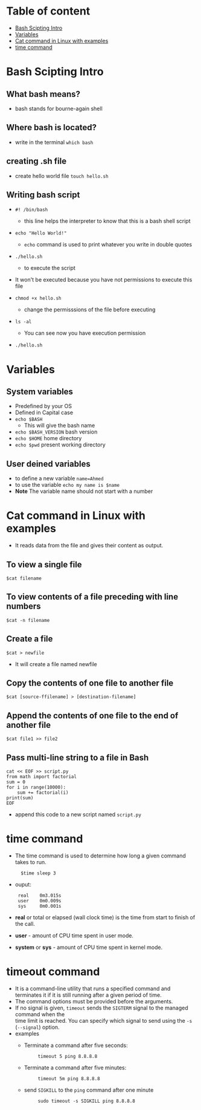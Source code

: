 # Table of content
- [Bash Scipting Intro](#Bash-Scipting-Intro)
- [Variables](#Variables)
- [Cat command in Linux with examples](#Cat-command-in-Linux-with-examples)
- [time command](#time-command)

# Bash Scipting Intro

## What bash means?
- bash stands for bourne-again shell

## Where bash is located?
- write in the terminal ``which bash``

## creating .sh file
- create hello world file ``touch hello.sh`` 

## Writing bash script
- ``#! /bin/bash`` 
    - this line helps the interpreter to know that this is a bash shell script

- ``echo "Hello World!"``
    - ``echo`` command is used to print whatever you write in double quotes

- ``./hello.sh`` 
    - to execute the script

- It won't be executed because you have not permissions to execute this file
- ``chmod +x hello.sh``
    - change the permisssions of the file before executing

- ``ls -al`` 
    - You can see now you have execution permission

- ``./hello.sh``

# Variables
## System variables
- Predefined by your OS
- Defined in Capital case
- ``echo $BASH`` 
    - This will give the bash name   
- ``echo $BASH_VERSION`` bash version
- ``echo $HOME`` home directory
- ``echo $pwd`` present working directory

## User deined variables
- to define a new variable ``name=Ahmed``
- to use the variable ``echo my name is $name``
- **Note** The variable name should not start with a number

# Cat command in Linux with examples
- It reads data from the file and gives their content as output.

## To view a single file
    
    $cat filename
    
 ## To view contents of a file preceding with line numbers
 
    $cat -n filename
    
 ## Create a file
 
    $cat > newfile

 - It will create a file named newfile
 
 ## Copy the contents of one file to another file
 
    $cat [source-ffilename] > [destination-filename]

## Append the contents of one file to the end of another file

    $cat file1 >> file2
    
## Pass multi-line string to a file in Bash
    
    cat << EOF >> script.py
    from math import factorial
    sum = 0
    for i in range(10000):
        sum += factorial(i)
    print(sum)
    EOF
    
- append this code to a new script named ``script.py``

# time command
- The time command is used to determine how long a given command takes to run.

        $time sleep 3
    
 - ouput:
        
        real    0m3.015s
        user    0m0.009s
        sys     0m0.001s 

- **real** or total or elapsed (wall clock time) is the time from start to finish of the call.
- **user** - amount of CPU time spent in user mode.
- **system** or **sys** - amount of CPU time spent in kernel mode.

# timeout command
- It is a command-line utility that runs a specified command and terminates it if it is still running after a given period of time.
- The command options must be provided before the arguments.
- If no signal is given, ``timeout`` sends the ``SIGTERM`` signal to the managed command when the  
  time limit is reached. You can specify which signal to send using the ``-s`` (``--signal``) option.
- examples
    - Terminate a command after five seconds:
    
               timeout 5 ping 8.8.8.8
               
    - Terminate a command after five minutes:
    
               timeout 5m ping 8.8.8.8
               
    - send ``SIGKILL`` to the ``ping`` command after one minute

               sudo timeout -s SIGKILL ping 8.8.8.8
               
            
